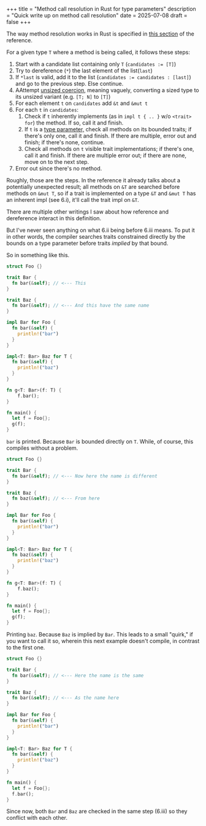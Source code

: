 +++
title = "Method call resolution in Rust for type parameters"
description = "Quick write up on method call resolution"
date = 2025-07-08
draft = false
+++

The way method resolution works in Rust is specified in [this section](https://doc.rust-lang.org/stable/reference/expressions/method-call-expr.html) of the reference.

<!-- more -->

For a given type `T` where a method is being called, it follows these steps:

1. Start with a candidate list containing only `T` (`candidates := [T]`)
1. Try to dereference (`*`) the last element of the list(`last`)
1. If `*last` is valid, add it to the list (`candidates := candidates : [last]`) and go to the previous step. Else continue.
1. AAttempt [unsized coercion](https://doc.rust-lang.org/stable/reference/type-coercions.html#unsized-coercions), meaning vaguely, converting a sized type to its unsized variant (e.g. `[T; N]` to `[T]`)
1. For each element `t` on `candidates` add `&t` and `&mut t`
1. For each `t` in `candidates`:
    1.  Check if `t` inherently implements  (as in `impl t { .. }` w/o `<trait> for`) the method. If so, call it and finish.
    1.  If `t` is a [type parameter,](https://doc.rust-lang.org/stable/reference/types/parameters.html) check all methods on its bounded traits; if there's only one, call it and finish. If there are multiple, error out and finish; if there's none, continue.
    1.  Check all methods on `t` visible trait implementations; if there's one, call it and finish. If there are multiple error out; if there are none, move on to the next step.
1. Error out since there's no method.

Roughly, those are the steps. In the reference it already talks about a potentially unexpected result; all methods on `&T` are searched before methods on `&mut T`, so if a trait is implemented on a type `&T` and `&mut T` has an inherent impl (see 6.i), it'll call the trait impl on `&T`.

There are multiple other writings I saw about how reference and dereference interact in this definition.

But I've never seen anything on what 6.ii being before 6.iii means. To put it in other words, the compiler searches traits constrained directly by the bounds on a type parameter before traits *implied* by that bound.

So in something like this.

```rs
struct Foo {}

trait Bar {
  fn bar(&self); // <--- This
}

trait Baz {
  fn bar(&self); // <--- And this have the same name
}

impl Bar for Foo {
  fn bar(&self) {
    println!("bar")
  }
}

impl<T: Bar> Baz for T {
  fn bar(&self) {
    println!("baz")
  }
}

fn g<T: Bar>(f: T) {
    f.bar();
}

fn main() {
  let f = Foo{};
  g(f);
}
```

`bar` is printed. Because `Bar` is bounded directly on `T`. While, of course, this compiles without a problem.

```rs
struct Foo {}

trait Bar {
  fn bar(&self); // <--- Now here the name is different 
}

trait Baz {
  fn baz(&self); // <--- From here
}

impl Bar for Foo {
  fn bar(&self) {
    println!("bar")
  }
}

impl<T: Bar> Baz for T {
  fn baz(&self) {
    println!("baz")
  }
}

fn g<T: Bar>(f: T) {
    f.baz();
}

fn main() {
  let f = Foo{};
  g(f);
}
```

Printing `baz`. Because `Baz` is implied by `Bar`. This leads to a small "quirk," if you want to call it so, wherein this next example doesn't compile, in contrast to the first one.

```rs
struct Foo {}

trait Bar {
  fn bar(&self); // <--- Here the name is the same
}

trait Baz {
  fn bar(&self); // <--- As the name here
}

impl Bar for Foo {
  fn bar(&self) {
    println!("bar")
  }
}

impl<T: Bar> Baz for T {
  fn bar(&self) {
    println!("baz")
  }
}

fn main() {
  let f = Foo{};
  f.bar();
}
```

Since now, both `Bar` and `Baz` are checked in the same step (6.iii) so they conflict with each other.
